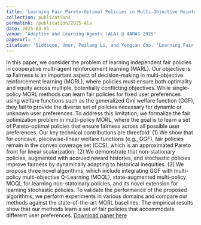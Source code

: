 ```yaml
---
title: 'Learning Fair Pareto-Optimal Policies in Multi-Objective Reinforcement Learning'
collection: publications
permalink: /publication/2025-Ala
date: 2025-03-01
venue: 'Adaptive and Learning Agents (ALA) @ AAMAS 2025'
paperurl: ' '
citation: 'Siddique, Umer, Peilang Li, and Yongcan Cao. "Learning Fair Pareto-Optimal Policies in Multi-Objective Reinforcement Learning." Adaptive and Learning Aegnts (ALA) @ AAMAS 2025'
---
```


In this paper, we consider the problem of learning independent fair policies in cooperative multi-agent reinforcement learning (MARL). Our objective is to Fairness is an important aspect of decision-making in multi-objective reinforcement learning (MORL), where policies must ensure both optimality and equity across multiple, potentially conflicting objectives. While single-policy MORL methods can learn fair policies for fixed user preferences using welfare functions such as the generalized Gini welfare function (GGF), they fail to provide the diverse set of policies necessary for dynamic or unknown user preferences. To address this limitation, we formalize the fair optimization problem in multi-policy MORL, where the goal is to learn a set of Pareto-optimal policies that ensure fairness across all possible user preferences. Our key technical contributions are threefold: (1) We show that for concave, piecewise-linear welfare functions (e.g., GGF), fair policies remain in the convex coverage set (CCS), which is an approximated Pareto front for linear scalarization. (2) We demonstrate that non-stationary policies, augmented with accrued reward histories, and stochastic policies improve fairness by dynamically adapting to historical inequities. (3) We propose three novel algorithms, which include integrating GGF with multi-policy multi-objective Q-Learning (MOQL), state-augmented multi-policy MOQL for learning non-statoinary policies, and its novel extension for learning stochastic policies. To validate the performance of the proposed algorithms, we perform experiments in various domains and compare our methods against the state-of-the-art MORL baselines. The empirical results show that our methods learn a set of fair policies that accommodate different user preferences. [Download paper here](https://openreview.net/pdf?id=Qn5uTx7Tv6)